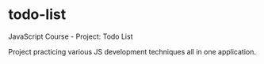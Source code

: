 # todo-list
JavaScript Course - Project: Todo List

Project practicing various JS development techniques all in one application.